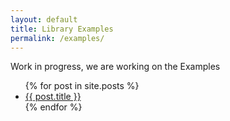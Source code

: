 ```yaml
---
layout: default
title: Library Examples
permalink: /examples/
---
```

<div class="card-panel waves-effect waves-dark light-blue darken-2">
    <span class="white-text">Work in progress, we are working on the Examples</span>
</div>

<ul>
  {% for post in site.posts %}
    <li><a class="post-link" href="{{ post.url | prepend: site.baseurl }}">{{ post.title }}</a></li>
  {% endfor %}
</ul>

